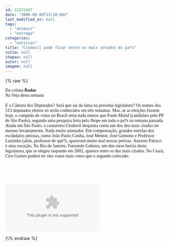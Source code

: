 ```yaml
---
id: 12372407
date: "2006-09-09T13:10:00Z"
last_modified_at: null
tags:
  - "animais"
  - "entrega"
categories:
  - "noticias"
title: "Clodovil pode ficar entre os mais votados do pa?s"
sutia: null
chapeu: null
autor: null
imagem: null
---
```

{\% raw %}
<p><P><FONT face=Verdana>Da coluna <STRONG>Radar</STRONG> <BR>Na Veja desta semana <BR><BR>E a Câmara dos Deputados? Será que sai da lama na próxima legislatura? Os nomes dos 513 deputados eleitos só serão conhecidos em três semanas. Mas, se as eleições fossem hoje, o campeão de votos no Brasil seria nada menos que Paulo Maluf (candidato pelo PP de São Paulo), segundo uma pesquisa feita pelo Ibope em todo o pa?s na semana passada. Ainda em São Paulo, o costureiro Clodovil desponta como um dos dez mais citados no mesmo levantamento. Nada muito animador. Em compensação, grandes estrelas dos escândalos petistas, como João Paulo Cunha, José Mentor, José Genoino e Professor Luizinho (aliás, professor de quê?), aparecem muito mal nessas prévias. Antonio Palocci é uma exceção. No Rio de Janeiro, Fernando Gabeira, um dos raros heróis desta legislatura, que se elegeu raspando em 2002, aparece entre os dez mais citados. No Ceará, Ciro Gomes poderá ter oito vezes mais votos que o segundo colocado.</FONT></P><BR><BR><BR></p>
<p><OBJECT height=350 width=425><PARAM NAME=\"movie\" VALUE=\"https://www.youtube.com/v/qz80p5rf1fo\"></p>
<p><embed src=\"https://www.youtube.com/v/qz80p5rf1fo\" type=\"application/x-shockwave-flash\" width=\"425\" height=\"350\"></embed></OBJECT> </p>
{\% endraw %}